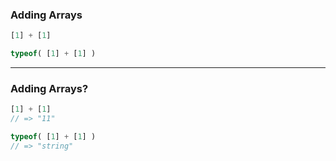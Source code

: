 ### Adding Arrays

```js
[1] + [1]
```

```js
typeof( [1] + [1] )
```

---

### Adding Arrays?

```js
[1] + [1]
// => "11"
```

```js
typeof( [1] + [1] )
// => "string"
```
